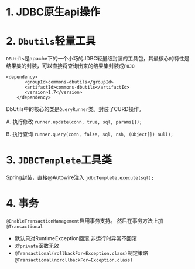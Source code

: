 # 1. JDBC原生api操作


# 2. `Dbutils`轻量工具
   `DBUtils`是apache下的一个小巧的JDBC轻量级封装的工具包，其最核心的特性是结果集的封装，可以直接将查询出来的结果集封装成`POJO`
   ``` 
   <dependency>
          <groupId>commons-dbutils</groupId>
          <artifactId>commons-dbutils</artifactId>
          <version>1.7</version>
       </dependency>
   ````
   DbUtils中的核心的类是`QueryRunner`类。封装了CURD操作。
   
   A. 执行修改 `runner.update(conn, true, sql, params[]);`
   
   B. 执行查询 `runner.query(conn, false, sql, rsh, (Object[]) null);`
   
# 3. `JDBCTemplete`工具类
   Spring封装，直接@Autowire注入
   `jdbcTemplete.execute(sql);`
   
# 4. 事务
`@EnableTransactionManagement`启用事务支持。
然后在事务方法上加 `@Transactional`
* 默认只对RuntimeException回滚,非运行时异常不回滚
* 对`private`函数无效
* `@Transactional(rollbackFor=Exception.class)`制定策略
   `@Transactional(norollbackFor=Exception.class)`
